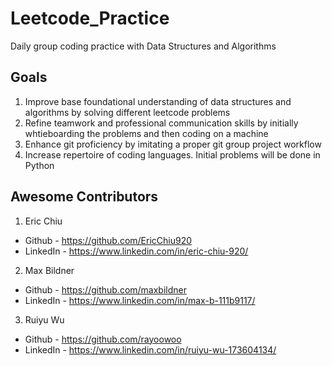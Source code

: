# Leetcode_Practice
Daily group coding practice with Data Structures and Algorithms

## Goals
1. Improve base foundational understanding of data structures and algorithms by solving different leetcode problems
2. Refine teamwork and professional communication skills by initially whtieboarding the problems and then coding on a machine
3. Enhance git proficiency by imitating a proper git group project workflow
4. Increase repertoire of coding languages. Initial problems will be done in Python

## Awesome Contributors
1. Eric Chiu
  * Github - https://github.com/EricChiu920
  * LinkedIn - https://www.linkedin.com/in/eric-chiu-920/
2. Max Bildner
  * Github - https://github.com/maxbildner
  * LinkedIn - https://www.linkedin.com/in/max-b-111b9117/
3. Ruiyu Wu
  * Github - https://github.com/rayoowoo
  * LinkedIn - https://www.linkedin.com/in/ruiyu-wu-173604134/